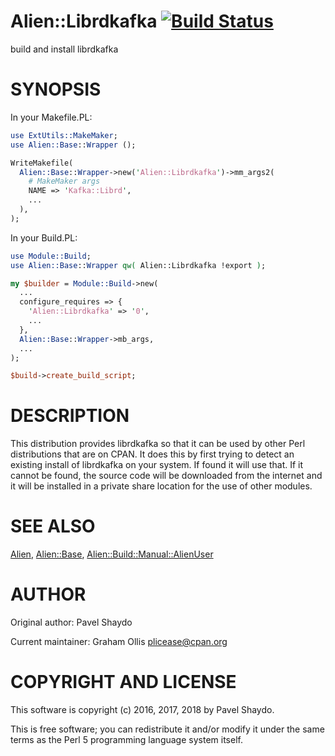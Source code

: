 # Alien::Librdkafka [![Build Status](https://secure.travis-ci.org/plicease/Alien-Librdkafka.png)](http://travis-ci.org/plicease/Alien-Librdkafka)

build and install librdkafka

# SYNOPSIS

In your Makefile.PL:

```perl
use ExtUtils::MakeMaker;
use Alien::Base::Wrapper ();

WriteMakefile(
  Alien::Base::Wrapper->new('Alien::Librdkafka')->mm_args2(
    # MakeMaker args
    NAME => 'Kafka::Librd',
    ...
  ),
);
```

In your Build.PL:

```perl
use Module::Build;
use Alien::Base::Wrapper qw( Alien::Librdkafka !export );

my $builder = Module::Build->new(
  ...
  configure_requires => {
    'Alien::Librdkafka' => '0',
    ...
  },
  Alien::Base::Wrapper->mb_args,
  ...
);

$build->create_build_script;
```

# DESCRIPTION

This distribution provides librdkafka so that it can be used by other
Perl distributions that are on CPAN.  It does this by first trying to
detect an existing install of librdkafka on your system.  If found it
will use that.  If it cannot be found, the source code will be downloaded
from the internet and it will be installed in a private share location
for the use of other modules.

# SEE ALSO

[Alien](https://metacpan.org/pod/Alien), [Alien::Base](https://metacpan.org/pod/Alien::Base), [Alien::Build::Manual::AlienUser](https://metacpan.org/pod/Alien::Build::Manual::AlienUser)

# AUTHOR

Original author: Pavel Shaydo

Current maintainer: Graham Ollis <plicease@cpan.org>

# COPYRIGHT AND LICENSE

This software is copyright (c) 2016, 2017, 2018 by Pavel Shaydo.

This is free software; you can redistribute it and/or modify it under
the same terms as the Perl 5 programming language system itself.
